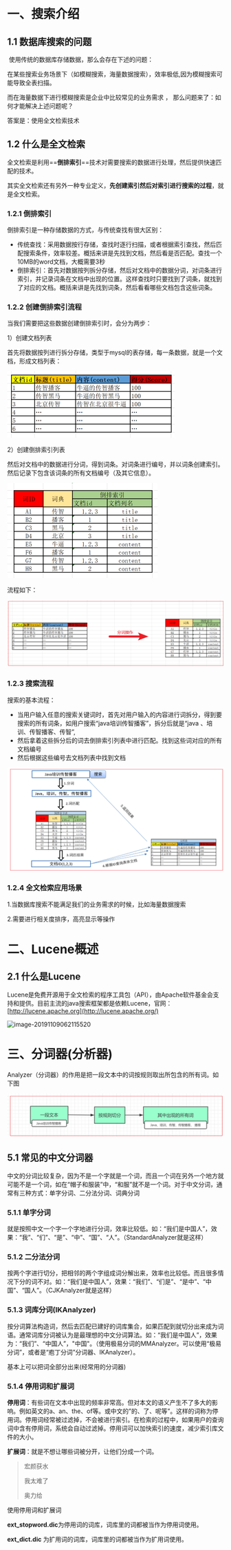 # 一、搜索介绍										  

## 1.1 数据库搜索的问题

​	使用传统的数据库存储数据，那么会存在下述的问题：

​	在某些搜索业务场景下（如模糊搜索，海量数据搜索），效率极低,因为模糊搜索可能导致全表扫描。


而在海量数据下进行模糊搜索是企业中比较常见的业务需求  ， 那么问题来了：如何才能解决上述问题呢？

答案是：使用全文检索技术

## 1.2 什么是全文检索

全文检索是利用==**倒排索引**==技术对需要搜索的数据进行处理，然后提供快速匹配的技术。

其实全文检索还有另外一种专业定义，**先创建索引然后对索引进行搜索的过程**，就是全文检索。

### 1.2.1 倒排索引

倒排索引是一种存储数据的方式，与传统查找有很大区别：

- 传统查找：采用数据按行存储，查找时逐行扫描，或者根据索引查找，然后匹配搜索条件，效率较差。概括来讲是先找到文档，然后看是否匹配。查找一个10MB的word文档，大概需要3秒
- 倒排索引：首先对数据按列拆分存储，然后对文档中的数据分词，对词条进行索引，并记录词条在文档中出现的位置。这样查找时只要找到了词条，就找到了对应的文档。概括来讲是先找到词条，然后看看哪些文档包含这些词条。

### 1.2.2 创建倒排索引流程

当我们需要把这些数据创建倒排索引时，会分为两步：

1）创建文档列表

首先将数据按列进行拆分存储，类型于mysql的表存储，每一条数据，就是一个文档，形成文档列表：

 <img src="Lucene.assets/image-20191102193351904.png" alt="image-20191102193351904" style="zoom:50%;" />

2）创建倒排索引列表

然后对文档中的数据进行分词，得到词条。对词条进行编号，并以词条创建索引。然后记录下包含该词条的所有文档编号（及其它信息）。

<img src="Lucene.assets/image-20191102193415718.png" alt="image-20191102193415718" style="zoom:50%;" />

流程如下：

![image-20191102200313890](Lucene.assets/image-20191102200313890.png)

### 1.2.3 搜索流程

搜索的基本流程：

- 当用户输入任意的搜索关键词时，首先对用户输入的内容进行词拆分，得到要搜索的所有词条，如用户搜索“java培训传智播客”，拆分后就是“java 、培训、传智播客、传智”,
- 然后拿着这些拆分后的词去倒排索引列表中进行匹配。找到这些词对应的所有文档编号
- 然后根据这些编号去文档列表中找到文档

![image-20191102204004060](Lucene.assets/image-20191102204004060.png)

### 1.2.4 全文检索应用场景

1.当数据库搜索不能满足我们的业务需求的时候，比如海量数据搜索

2.需要进行相关度排序，高亮显示等操作

# 二、Lucene概述

## 2.1 什么是Lucene

Lucene是免费开源用于全文检索的程序工具包（API），由Apache软件基金会支持和提供。目前主流的java搜索框架都是依赖Lucene，官网：[http://lucene.apache.org](http://lucene.apache.org/)

![image-20191109062115520](C:\Users\liuyaxiong\AppData\Roaming\Typora\typora-user-images\image-20191109062115520.png)

# 三、分词器(分析器)

​       Analyzer（分词器）的作用是把一段文本中的词按规则取出所包含的所有词。如下图

![image-20191102205600864](Lucene.assets/image-20191102205600864.png)

## 5.1 常见的中文分词器

中文的分词比较复杂，因为不是一个字就是一个词，而且一个词在另外一个地方就可能不是一个词，如在“帽子和服装”中，“和服”就不是一个词。对于中文分词，通常有三种方式：单字分词、二分法分词、词典分词

### 5.1.1 单字分词		

就是按照中文一个字一个字地进行分词，效率比较低。如：“我们是中国人”，效果：“我”、“们”、“是”、“中”、“国”、“人”。（StandardAnalyzer就是这样）

### 5.1.2 二分法分词

按两个字进行切分，把相邻的两个字组成词分解出来，效率也比较低。而且很多情况下分的词不对。如：“我们是中国人”，效果：“我们”、“们是”、“是中”、“中国”、“国人”。（CJKAnalyzer就是这样）

### 5.1.3 词库分词(IKAnalyzer)

按分词算法构造词，然后去匹配已建好的词库集合，如果匹配到就切分出来成为词语。通常词库分词被认为是最理想的中文分词算法。如：“我们是中国人”，效果为：“我们”、“中国人”，"中国"。（使用极易分词的MMAnalyzer。可以使用“极易分词”，或者是“庖丁分词”分词器、IKAnalyzer）。

 基本上可以把词全部分出来(经常用的分词器)

### 5.1.4 停用词和扩展词

**停用词**：有些词在文本中出现的频率非常高。但对本文的语义产生不了多大的影响。例如英文的a、an、the、of等。或中文的”的、了、呢等”。这样的词称为停用词。停用词经常被过滤掉，不会被进行索引。在检索的过程中，如果用户的查询词中含有停用词，系统会自动过滤掉。停用词可以加快索引的速度，减少索引库文件的大小。

**扩展词**：就是不想让哪些词被分开，让他们分成一个词。

> 宏颜获水
>
> 我太难了
>
> 奥力给

使用停用词和扩展词

**ext_stopword.dic**为停用词的词库，词库里的词都被当作为停用词使用。

**ext_dict.dic** 为扩用词的词库，词库里的词都被当作为扩用词使用。

